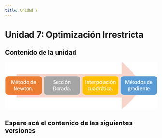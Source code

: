 ```yaml
---
title: Unidad 7
---
```

# Unidad 7: Optimización Irrestricta

## Contenido de la unidad

<img src="images/contenidoU7.png"/>

## Espere acá el contenido de las siguientes versiones